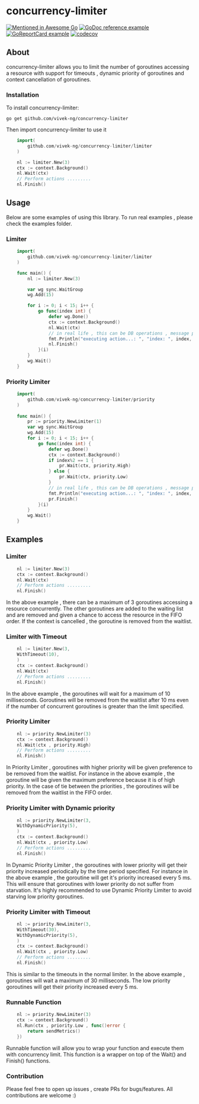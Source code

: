 # concurrency-limiter

[![Mentioned in Awesome Go](https://awesome.re/mentioned-badge.svg)](https://github.com/avelino/awesome-go)
[![GoDoc reference example](https://img.shields.io/badge/godoc-reference-blue.svg)](https://godoc.org/github.com/vivek-ng/concurrency-limiter)
[![GoReportCard example](https://goreportcard.com/badge/github.com/nanomsg/mangos)](https://goreportcard.com/report/github.com/vivek-ng/concurrency-limiter)
[![codecov](https://codecov.io/gh/vivek-ng/concurrency-limiter/branch/main/graph/badge.svg?token=UFN7OqUNDH)](https://codecov.io/gh/vivek-ng/concurrency-limiter)

## About

concurrency-limiter allows you to limit the number of goroutines accessing a resource with support for
timeouts , dynamic priority of goroutines and context cancellation of goroutines.

### Installation

To install concurrency-limiter:

```
go get github.com/vivek-ng/concurrency-limiter
```

Then import concurrency-limiter to use it

```go
    import(
        github.com/vivek-ng/concurrency-limiter/limiter
    )

    nl := limiter.New(3)
    ctx := context.Background()
    nl.Wait(ctx)
    // Perform actions .........
    nl.Finish()

```


## Usage

Below are some examples of using this library. To run real examples , please check the examples folder.

### Limiter

```go
    import(
        github.com/vivek-ng/concurrency-limiter/limiter
    )

    func main() {
        nl := limiter.New(3)

        var wg sync.WaitGroup
        wg.Add(15)

        for i := 0; i < 15; i++ {
            go func(index int) {
                defer wg.Done()
                ctx := context.Background()
                nl.Wait(ctx)
                // in real life , this can be DB operations , message publish to queue ........
                fmt.Println("executing action...: ", "index: ", index, "current number of goroutines: ", nl.Count())
                nl.Finish()
            }(i)
        }
        wg.Wait()
    }
```

### Priority Limiter

```go
    import(
        github.com/vivek-ng/concurrency-limiter/priority
    )
    
    func main() {
        pr := priority.NewLimiter(1)
        var wg sync.WaitGroup
        wg.Add(15)
        for i := 0; i < 15; i++ {
            go func(index int) {
                defer wg.Done()
                ctx := context.Background()
                if index%2 == 1 {
                    pr.Wait(ctx, priority.High)
                } else {
                    pr.Wait(ctx, priority.Low)
                }
                // in real life , this can be DB operations , message publish to queue ........
                fmt.Println("executing action...: ", "index: ", index, "current number of goroutines: ", pr.Count())
                pr.Finish()
            }(i)
        }
        wg.Wait()
    }
```

## Examples

### Limiter

```go
    nl := limiter.New(3)
    ctx := context.Background()
    nl.Wait(ctx)
    // Perform actions .........
    nl.Finish()
```
In the above example , there can be a maximum of 3 goroutines accessing a resource concurrently. The other goroutines are added to the waiting list and are removed and given a 
chance to access the resource in the FIFO order. If the context is cancelled , the goroutine is removed from the waitlist.

### Limiter with Timeout

```go
    nl := limiter.New(3,
    WithTimeout(10),
    )
    ctx := context.Background()
    nl.Wait(ctx)
    // Perform actions .........
    nl.Finish()
```
In the above example , the goroutines will wait for a maximum of 10 milliseconds. Goroutines will be removed from the waitlist after 10 ms even if the 
number of concurrent goroutines is greater than the limit specified.

### Priority Limiter

```go
    nl := priority.NewLimiter(3)
    ctx := context.Background()
    nl.Wait(ctx , priority.High)
    // Perform actions .........
    nl.Finish()
```

In Priority Limiter , goroutines with higher priority will be given preference to be removed from the waitlist. For instance in the above example , the goroutine will be
given the maximum preference because it is of high priority. In the case of tie between the priorities , the goroutines will be removed from the waitlist in the FIFO order.

### Priority Limiter with Dynamic priority

```go
    nl := priority.NewLimiter(3,
    WithDynamicPriority(5),
    )
    ctx := context.Background()
    nl.Wait(ctx , priority.Low)
    // Perform actions .........
    nl.Finish()
```
In Dynamic Priority Limiter , the goroutines with lower priority will get their priority increased periodically by the time period specified. For instance in the above example , the goroutine will get it's priority increased every 5 ms. This will ensure that goroutines with lower priority do not suffer from starvation. It's highly recommended to use Dynamic Priority Limiter to avoid starving low priority goroutines.

### Priority Limiter with Timeout

```go
    nl := priority.NewLimiter(3,
    WithTimeout(30),
    WithDynamicPriority(5),
    )
    ctx := context.Background()
    nl.Wait(ctx , priority.Low)
    // Perform actions .........
    nl.Finish()
```
This is similar to the timeouts in the normal limiter. In the above example , goroutines will wait a maximum of 30 milliseconds. The low priority goroutines will get their
priority increased every 5 ms.

### Runnable Function

```go
    nl := priority.NewLimiter(3)
    ctx := context.Background()
    nl.Run(ctx , priority.Low , func()error {
        return sendMetrics()
    })
```

Runnable function will allow you to wrap your function and execute them with concurrency limit. This function is a wrapper on top of the Wait() and Finish() functions.

### Contribution

Please feel free to open up issues , create PRs for bugs/features. All contributions are welcome :)

